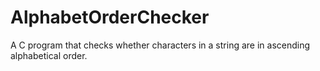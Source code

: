 # AlphabetOrderChecker
A C program that checks whether characters in a string are in ascending alphabetical order.
